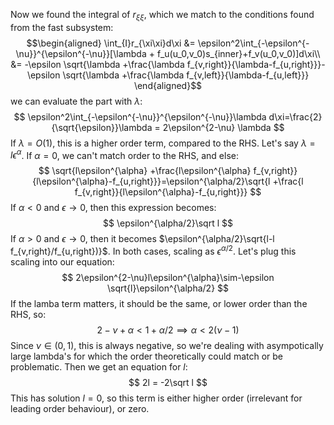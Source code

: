Now we found the integral of $r_{\xi\xi}$, which we match to the conditions found from the fast subsystem:
$$\begin{aligned}
\int_{I}r_{\xi\xi}d\xi &= \epsilon^2\int_{-\epsilon^{-\nu}}^{\epsilon^{-\nu}}[\lambda  + f_u(u_0,v_0)s_{inner}+f_v(u_0,v_0)]d\xi\\
&= -\epsilon \sqrt{\lambda +\frac{\lambda f_{v,right}}{\lambda-f_{u,right}}}-\epsilon \sqrt{\lambda +\frac{\lambda f_{v,left}}{\lambda-f_{u,left}}}
\end{aligned}$$
we can evaluate the part with $\lambda$:
$$
\epsilon^2\int_{-\epsilon^{-\nu}}^{\epsilon^{-\nu}}\lambda d\xi=\frac{2}{\sqrt{\epsilon}}\lambda  = 2\epsilon^{2-\nu} \lambda
$$
If $\lambda=O(1)$, this is a higher order term, compared to the RHS. Let's say $\lambda=l\epsilon^{\alpha}$. If $\alpha=0$, we can't match order to the RHS, and else:
$$
\sqrt{l\epsilon^{\alpha} +\frac{l\epsilon^{\alpha} f_{v,right}}{l\epsilon^{\alpha}-f_{u,right}}}=\epsilon^{\alpha/2}\sqrt{l +\frac{l f_{v,right}}{l\epsilon^{\alpha}-f_{u,right}}}
$$
If $\alpha<0$ and $\epsilon\to0$, then this expression becomes:
$$
\epsilon^{\alpha/2}\sqrt l
$$
If $\alpha>0$ and $\epsilon\to 0$, then it becomes $\epsilon^{\alpha/2}\sqrt{l-l f_{v,right}/f_{u,right})}$. In both cases, scaling as $\epsilon^{\alpha/2}$. Let's plug this scaling into our equation:
$$
2\epsilon^{2-\nu}l\epsilon^{\alpha}\sim-\epsilon \sqrt{l}\epsilon^{\alpha/2}
$$
If the lamba term matters, it should be the same, or lower order than the RHS, so:
$$
2-\nu+\alpha<1+\alpha/2\implies \alpha<2(\nu -1)
$$
Since $\nu\in(0,1)$, this is always negative, so we're dealing with asympotically large lambda's for which the order theoretically could match or be problematic. Then we get an equation for $l$:
$$
2l = -2\sqrt l
$$
This has solution $l=0$, so this term is either higher order (irrelevant for leading order behaviour), or zero. 